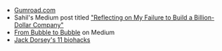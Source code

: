 - [Gumroad.com](https://gumroad.com/)
- Sahil's Medium post titled ["Reflecting on My Failure to Build a Billion-Dollar Company"](https://medium.com/s/story/reflecting-on-my-failure-to-build-a-billion-dollar-company-b0c31d7db0e7)
- [From Bubble to Bubble](https://medium.com/@shl/from-bubble-to-bubble-21d86195e178) on Medium
- [Jack Dorsey's 11 biohacks](https://changelog.com/news/jack-dorseys-11-biohacks-z40R)